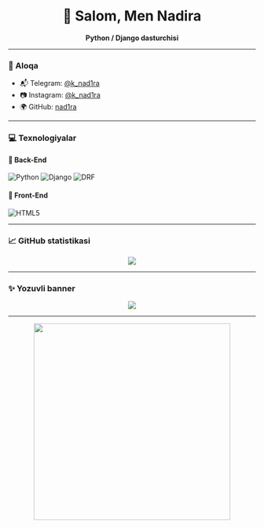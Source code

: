 <h1 align="center">👋 Salom, Men Nadira</h1>
<p align="center"><strong>Python / Django dasturchisi</strong></p>

---

### 📱 Aloqa

- 📬 Telegram: [@k_nad1ra](https://t.me/k_nad1ra)
- 📷 Instagram: [@k_nad1ra](https://instagram.com/k_nad1ra)
- 🌍 GitHub: [nad1ra](https://github.com/nad1ra)

---

### 💻 Texnologiyalar

#### 🔧 Back-End
![Python](https://img.shields.io/badge/Python-FFD43B?style=for-the-badge&logo=python&logoColor=darkgreen)
![Django](https://img.shields.io/badge/Django-092E20?style=for-the-badge&logo=django&logoColor=white)
![DRF](https://img.shields.io/badge/DRF-red?style=for-the-badge)


#### 🎨 Front-End
![HTML5](https://img.shields.io/badge/HTML5-E34F26?style=for-the-badge&logo=html5&logoColor=white)

---

### 📈 GitHub statistikasi

<p align="center">
  <img src="https://github-readme-stats.vercel.app/api?username=nad1ra&show_icons=true&theme=radical" />
</p>

---

### ✨ Yozuvli banner

<p align="center">
  <img src="https://readme-typing-svg.demolab.com/?lines=Salom,+men+Nadira!;Python+Django+dasturchiman!;Backend+developer+bo'lishni+xohlayman🚀&center=true&width=500&height=45" />
</p>

---


<p align="center">
  <img src="https://cdn.dribbble.com/users/1162077/screenshots/3848914/programmer.png" width="400px"/>
</p>
